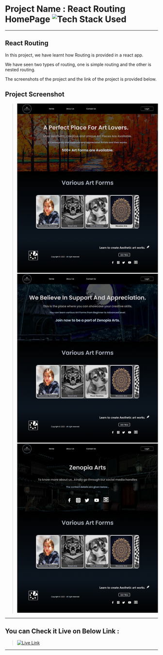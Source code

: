 # Project Name : React Routing HomePage ![Tech Stack Used](https://img.shields.io/badge/Technologies-ReactJS-orange)

---
## React Routing 
In this project, we have learnt how Routing is provided in a react app.

We have seen two types of routing, one is simple routing and the other is nested routing.

The screenshots of the project and the link of the project is provided below. 

## Project Screenshot

> ![SS](./ss-of-the-project-1.png)
> ![SS](./ss-of-the-project-2.png)
> ![SS](./ss-of-the-project-3.png)

---

## You can Check it Live on Below Link :

> [![Live Link](https://img.shields.io/badge/DEPLOYED-LINK-green)](https://react-routing-project-omega.vercel.app/)

---